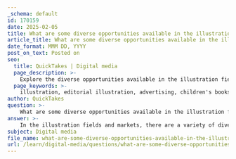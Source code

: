 ```yaml
---
_schema: default
id: 170159
date: 2025-02-05
title: What are some diverse opportunities available in the illustration fields and markets?
article_title: What are some diverse opportunities available in the illustration fields and markets?
date_format: MMM DD, YYYY
post_on_text: Posted on
seo:
  title: QuickTakes | Digital media
  page_description: >-
    Explore the diverse opportunities available in the illustration fields and markets, including editorial work, advertising, children's books, character design, and emerging digital platforms.
  page_keywords: >-
    illustration, editorial illustration, advertising, children's books, book covers, album covers, character design, storyboards, 3D illustration, product design, freelance, in-house positions, digital markets
author: QuickTakes
question: >-
    What are some diverse opportunities available in the illustration fields and markets?
answer: >-
    In the illustration fields and markets, there are a variety of diverse opportunities available for illustrators. Here are some key areas where illustrators can find work:\n\n1. **Editorial Illustration**: This includes creating images for magazines, newspapers, and online publications. Illustrators in this field often produce spot illustrations, full-page artwork, or cover designs that complement articles and stories.\n\n2. **Advertising**: Illustrators can work on campaigns for brands, creating visuals that help convey messages and promote products. This can involve anything from print ads to digital marketing materials.\n\n3. **Children's Books**: Illustrators can specialize in creating artwork for children's literature, which often requires a unique style that appeals to young audiences. This field allows for creativity in character design and storytelling through visuals.\n\n4. **Book Covers**: Designing covers for novels and non-fiction books is another avenue. This requires an understanding of the book's content and target audience to create compelling visuals that attract readers.\n\n5. **Album Covers**: Illustrators can work with musicians and record labels to create artwork for music albums, which often involves a blend of artistic expression and branding.\n\n6. **Character Design**: This involves creating characters for various media, including animation, video games, and comics. Character designers need to develop unique and relatable characters that fit the narrative.\n\n7. **Storyboards**: Illustrators can create storyboards for films, animations, and commercials, which involves visualizing scenes and sequences to guide production.\n\n8. **3D Illustration**: With the rise of digital tools, 3D illustration has become a growing field. This includes creating three-dimensional visuals for various applications, including product design and virtual reality.\n\n9. **Product Design and Surface Design**: Illustrators can work on patterns and designs for products, which can range from textiles to packaging. This field is expanding as brands seek unique designs to differentiate their products.\n\n10. **Freelance vs. In-House Opportunities**: While many illustrators work as freelancers, some companies, like American Greeting, employ in-house illustrators. Freelancing offers flexibility and the chance to work on diverse projects, while in-house positions may provide stability and a consistent workflow.\n\n11. **Emerging Digital Markets**: The rise of digital platforms has opened new avenues for illustrators, including opportunities in social media content creation, online courses, and digital publications.\n\nUnderstanding these diverse opportunities allows illustrators to align their personal style and skills with the right markets, ultimately transforming their artistic vision into a successful commercial career.
subject: Digital media
file_name: what-are-some-diverse-opportunities-available-in-the-illustration-fields-and-markets.md
url: /learn/digital-media/questions/what-are-some-diverse-opportunities-available-in-the-illustration-fields-and-markets
---
```


&nbsp;